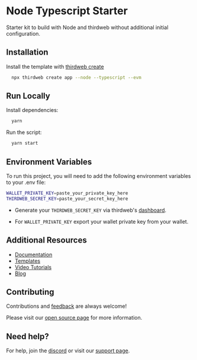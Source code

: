 # Node Typescript Starter

Starter kit to build with Node and thirdweb without additional initial configuration.

## Installation

Install the template with [thirdweb create](https://portal.thirdweb.com/cli/create)

```bash
  npx thirdweb create app --node --typescript --evm
```

## Run Locally

Install dependencies:

```bash
  yarn
```

Run the script:

```bash
  yarn start
```

## Environment Variables

To run this project, you will need to add the following environment variables to your .env file:

```bash
WALLET_PRIVATE_KEY=paste_your_private_key_here
THIRDWEB_SECRET_KEY=paste_your_secret_key_here
```

- Generate your `THIRDWEB_SECRET_KEY` via thirdweb's [dashboard](https://thirdweb.com/create-api-key).

- For `WALLET_PRIVATE_KEY` export your wallet private key from your wallet.

## Additional Resources

- [Documentation](https://portal.thirdweb.com)
- [Templates](https://thirdweb.com/templates)
- [Video Tutorials](https://youtube.com/thirdweb_)
- [Blog](https://blog.thirdweb.com)

## Contributing

Contributions and [feedback](https://feedback.thirdweb.com) are always welcome!

Please visit our [open source page](https://thirdweb.com/open-source) for more information.

## Need help?

For help, join the [discord](https://discord.gg/thirdweb) or visit our [support page](https://support.thirdweb.com).
